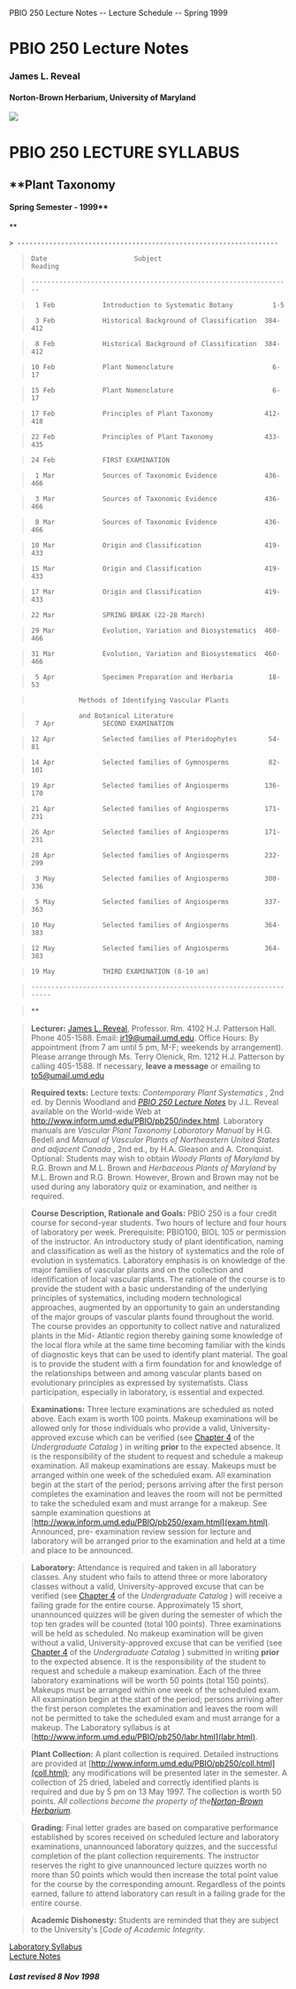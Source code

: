 PBIO 250 Lecture Notes -- Lecture Schedule -- Spring 1999

# PBIO 250 Lecture Notes

### James L. Reveal

#### Norton-Brown Herbarium, University of Maryland

![](/Pictures/strip.gif)  

# PBIO 250 LECTURE SYLLABUS

## **Plant Taxonomy  

####  Spring Semester - 1999**

**

    
    
    > ------------------------------------------------------------------
>     Date                      Subject                         Reading

>     ------------------------------------------------------------------

>      1 Feb            Introduction to Systematic Botany          1-5

>      3 Feb            Historical Background of Classification  384-412

>      8 Feb            Historical Background of Classification  384-412

>     10 Feb            Plant Nomenclature                         6-17

>     15 Feb            Plant Nomenclature                         6-17

>     17 Feb            Principles of Plant Taxonomy             412-418

>     22 Feb            Principles of Plant Taxonomy             433-435

>     24 Feb            FIRST EXAMINATION

>      1 Mar            Sources of Taxonomic Evidence            436-466

>      3 Mar            Sources of Taxonomic Evidence            436-466

>      8 Mar            Sources of Taxonomic Evidence            436-466

>     10 Mar            Origin and Classification                419-433

>     15 Mar            Origin and Classification                419-433

>     17 Mar            Origin and Classification                419-433

>     22 Mar            SPRING BREAK (22-28 March)

>     29 Mar            Evolution, Variation and Biosystematics  460-466

>     31 Mar            Evolution, Variation and Biosystematics  460-466

>      5 Apr            Specimen Preparation and Herbaria         18-53

>                 Methods of Identifying Vascular Plants

>                 and Botanical Literature  
>      7 Apr            SECOND EXAMINATION

>     12 Apr            Selected families of Pteridophytes        54-81

>     14 Apr            Selected families of Gymnosperms          82-101

>     19 Apr            Selected families of Angiosperms         136-170

>     21 Apr            Selected families of Angiosperms         171-231

>     26 Apr            Selected families of Angiosperms         171-231

>     28 Apr            Selected families of Angiosperms         232-299

>      3 May            Selected families of Angiosperms         300-336

>      5 May            Selected families of Angiosperms         337-363

>     10 May            Selected families of Angiosperms         364-383

>     12 May            Selected families of Angiosperms         364-383

>     19 May            THIRD EXAMINATION (8-10 am)

>     ---------------------------------------------------------------------

>

> **  
>

>

> **Lecturer:** [James L.
Reveal](http://www.life.umd.edu/microbiology/faculty/reveal.html), Professor.
Rm. 4102 H.J. Patterson Hall. Phone 405-1588. Email:
[jr19@umail.umd.edu](mailto:jr19@umail.umd.edu). Office Hours: By appointment
(from 7 am until 5 pm, M-F; weekends by arrangement). Please arrange through
Ms. Terry Olenick, Rm. 1212 H.J. Patterson by calling 405-1588. If necessary,
**leave a message** or emailing to
[to5@umail.umd.edu](mailto:to5@umail.umd.edu)

>

> **Required texts:** Lecture texts: _Contemporary Plant Systematics_ , 2nd
ed. by Dennis Woodland and [_PBIO 250 Lecture
Notes_](http://www.inform.umd.edu/PBIO/pb250/index.html) by J.L. Reveal
available on the World-wide Web at
http://www.inform.umd.edu/PBIO/pb250/index.html. Laboratory manuals are
_Vascular Plant Taxonomy Laboratory Manual_ by H.G. Bedell and _Manual of
Vascular Plants of Northeastern United States and adjacent Canada_ , 2nd ed.,
by H.A. Gleason and A. Cronquist. Optional: Students may wish to obtain _Woody
Plants of Maryland_ by R.G. Brown and M.L. Brown and _Herbaceous Plants of
Maryland_ by M.L. Brown and R.G. Brown. However, Brown and Brown may not be
used during any laboratory quiz or examination, and neither is required.

>

> **Course Description, Rationale and Goals:** PBIO 250 is a four credit
course for second-year students. Two hours of lecture and four hours of
laboratory per week. Prerequisite: PBIO100, BIOL 105 or permission of the
instructor. An introductory study of plant identification, naming and
classification as well as the history of systematics and the role of evolution
in systematics. Laboratory emphasis is on knowledge of the major families of
vascular plants and on the collection and identification of local vascular
plants. The rationale of the course is to provide the student with a basic
understanding of the underlying principles of systematics, including modern
technological approaches, augmented by an opportunity to gain an understanding
of the major groups of vascular plants found throughout the world. The course
provides an opportunity to collect native and naturalized plants in the Mid-
Atlantic region thereby gaining some knowledge of the local flora while at the
same time becoming familiar with the kinds of diagnostic keys that can be used
to identify plant material. The goal is to provide the student with a firm
foundation for and knowledge of the relationships between and among vascular
plants based on evolutionary principles as expressed by systematists. Class
participation, especially in laboratory, is essential and expected.

>

> **Examinations:** Three lecture examinations are scheduled as noted above.
Each exam is worth 100 points. Makeup examinations will be allowed only for
those individuals who provide a valid, University-approved excuse which can be
verified (see [Chapter
4](http://www.inform.umd.edu/ugradcat/chapter4/attendance.html) of the
_Undergraduate Catalog_ ) in writing **prior** to the expected absence. It is
the responsibility of the student to request and schedule a makeup
examination. All makeup examinations are essay. Makeups must be arranged
within one week of the scheduled exam. All examination begin at the start of
the period; persons arriving after the first person completes the examination
and leaves the room will not be permitted to take the scheduled exam and must
arrange for a makeup. See sample examination questions at
[http://www.inform.umd.edu/PBIO/pb250/exam.html](exam.html). Announced, pre-
examination review session for lecture and laboratory will be arranged prior
to the examination and held at a time and place to be announced.

>

> **Laboratory:** Attendance is required and taken in all laboratory classes.
Any student who fails to attend three or more laboratory classes without a
valid, University-approved excuse that can be verified (see [Chapter
4](http://www.inform.umd.edu/ugradcat/chapter4/attendance.html) of the
_Undergraduate Catalog_ ) will receive a failing grade for the entire course.
Approximately 15 short, unannounced quizzes will be given during the semester
of which the top ten grades will be counted (total 100 points). Three
examinations will be held as scheduled. No makeup examination will be given
without a valid, University-approved excuse that can be verified (see [Chapter
4](http://www.inform.umd.edu/ugradcat/chapter4/attendance.html) of the
_Undergraduate Catalog_ ) submitted in writing **prior** to the expected
absence. It is the responsibility of the student to request and schedule a
makeup examination. Each of the three laboratory examinations will be worth 50
points (total 150 points). Makeups must be arranged within one week of the
scheduled exam. All examination begin at the start of the period; persons
arriving after the first person completes the examination and leaves the room
will not be permitted to take the scheduled exam and must arrange for a
makeup. The Laboratory syllabus is at
[http://www.inform.umd.edu/PBIO/pb250/labr.html](labr.html).

>

> **Plant Collection:** A plant collection is required. Detailed instructions
are provided at [http://www.inform.umd.edu/PBIO/pb250/coll.html](coll.html);
any modifications will be presented later in the semester. A collection of 25
dried, labeled and correctly identified plants is required and due by 5 pm on
13 May 1997. The collection is worth 50 points. _All collections become the
property of the[Norton-Brown
Herbarium](http://www.inform.umd.edu/PBIO/.WWW/mary.html)._

>

> **Grading:** Final letter grades are based on comparative performance
established by scores received on scheduled lecture and laboratory
examinations, unannounced laboratory quizzes, and the successful completion of
the plant collection requirements. The instructor reserves the right to give
unannounced lecture quizzes worth no more than 50 points which would then
increase the total point value for the course by the corresponding amount.
Regardless of the points earned, failure to attend laboratory can result in a
failing grade for the entire course.

>

> **Academic Dishonesty:** Students are reminded that they are subject to the
University's [_Code of Academic Integrity_.

[Laboratory Syllabus  
](labr.html) [Lecture Notes  
](index.html)  

##### Last revised 8 Nov 1998

